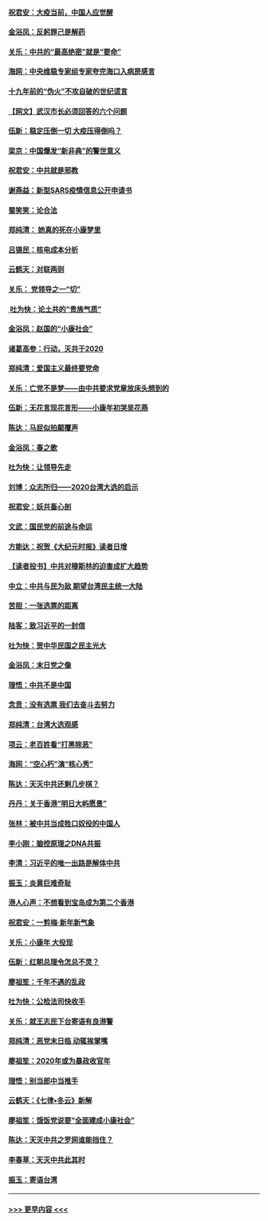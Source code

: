 #### [祝君安：大疫当前，中国人应觉醒](../pages/nsc993/n11821946.md?t=01270055) 
#### [金浴凤：反躬罪己是解药](../pages/nsc993/n11820280.md?t=01270055) 
#### [关乐：中共的“最高绝密”就是“要命”](../pages/nsc993/n11816946.md?t=01270055) 
#### [海网：中央维稳专家组专家夸完海口入病房感言](../pages/nsc993/n11815138.md?t=01270055) 
#### [十九年前的“伪火”不攻自破的世纪谎言](../pages/nsc993/n11813238.md?t=01270055) 
#### [【网文】武汉市长必须回答的六个问题](../pages/nsc993/n11813848.md?t=01270055) 
#### [伍新：稳定压倒一切 大疫压得倒吗？](../pages/nsc993/n11812634.md?t=01270055) 
#### [梁京：中国爆发“新非典”的警世意义](../pages/nsc993/n11812554.md?t=01270055) 
#### [祝君安：中共就是邪教](../pages/nsc993/n11812431.md?t=01270055) 
#### [谢燕益：新型SARS疫情信息公开申请书](../pages/nsc993/n11808840.md?t=01270055) 
#### [蜀笑笑：论合法](../pages/nsc993/n11808064.md?t=01270055) 
#### [郑纯清： 她真的死在小康梦里](../pages/nsc993/n11806623.md?t=01270055) 
#### [吕锡民：核电成本分析](../pages/nsc993/n11806284.md?t=01270055) 
#### [云鹤天：对联两则](../pages/nsc993/n11805957.md?t=01270055) 
#### [关乐： 党领导之一“切”](../pages/nsc993/n11804505.md?t=01270055) 
#### [ 吐为快：论土共的“贵族气质”](../pages/nsc993/n11804490.md?t=01270055) 
#### [金浴凤：赵国的“小康社会”](../pages/nsc993/n11804452.md?t=01270055) 
#### [诸葛高参：行动，灭共于2020](../pages/nsc993/n11804120.md?t=01270055) 
#### [郑纯清：爱国主义最终要党命](../pages/nsc993/n11802197.md?t=01270055) 
#### [关乐：亡党不是梦——由中共要求党章放床头想到的](../pages/nsc993/n11802156.md?t=01270055) 
#### [伍新：无花言现花言形——小康年初哭吴花燕](../pages/nsc993/n11800044.md?t=01270055) 
#### [陈达：马屁似拍颠覆声](../pages/nsc993/n11800010.md?t=01270055) 
#### [金浴凤：春之歌](../pages/nsc993/n11797687.md?t=01270055) 
#### [吐为快：让领导先走](../pages/nsc993/n11797512.md?t=01270055) 
#### [刘博：众志所归——2020台湾大选的启示](../pages/nsc993/n11796878.md?t=01270055) 
#### [祝君安：妖共畜心剖](../pages/nsc993/n11794273.md?t=01270055) 
#### [文武：国民党的前途与命运](../pages/nsc993/n11794198.md?t=01270055) 
#### [方能达：祝贺《大纪元时报》读者日增](../pages/nsc993/n11793807.md?t=01270055) 
#### [【读者投书】中共对穆斯林的迫害成扩大趋势](../pages/nsc993/n11791371.md?t=01270055) 
#### [中立：中共与民为敌 期望台湾民主统一大陆](../pages/nsc993/n11790392.md?t=01270055) 
#### [苦胆：一张选票的距离](../pages/nsc993/n11788914.md?t=01270055) 
#### [陆客：致习近平的一封信](../pages/nsc993/n11788867.md?t=01270055) 
#### [吐为快：贺中华民国之民主光大](../pages/nsc993/n11788618.md?t=01270055) 
#### [金浴凤：末日党之像](../pages/nsc993/n11787475.md?t=01270055) 
#### [理悟：中共不是中国](../pages/nsc993/n11787463.md?t=01270055) 
#### [念贲：没有选票  我们去奋斗去努力](../pages/nsc993/n11787398.md?t=01270055) 
#### [郑纯清：台湾大选观感](../pages/nsc993/n11786210.md?t=01270055) 
#### [项云：老百姓看“打黑除恶”](../pages/nsc993/n11785398.md?t=01270055) 
#### [海网：“空心朽”演“核心秀”](../pages/nsc993/n11783874.md?t=01270055) 
#### [陈达：天灭中共还剩几步棋？](../pages/nsc993/n11783719.md?t=01270055) 
#### [丹丹：关于香港“明日大屿愿景”](../pages/nsc993/n11783273.md?t=01270055) 
#### [张林：被中共当成牲口奴役的中国人](../pages/nsc993/n11782397.md?t=01270055) 
#### [李小刚：脑控原理之DNA共振](../pages/nsc993/n11780962.md?t=01270055) 
#### [李清：习近平的唯一出路是解体中共](../pages/nsc993/n11780866.md?t=01270055) 
#### [振玉：炎黄巨难奇耻](../pages/nsc993/n11779632.md?t=01270055) 
#### [港人心声：不想看到宝岛成为第二个香港](../pages/nsc993/n11778817.md?t=01270055) 
#### [祝君安：一剪梅‧新年新气象](../pages/nsc993/n11776340.md?t=01270055) 
#### [关乐：小康年 大役现](../pages/nsc993/n11774213.md?t=01270055) 
#### [伍新：红朝总理令怎总不灵？](../pages/nsc993/n11770813.md?t=01270055) 
#### [廖祖笙：千年不遇的乱政](../pages/nsc993/n11770373.md?t=01270055) 
#### [吐为快：公检法司快收手](../pages/nsc993/n11770359.md?t=01270055) 
#### [关乐：就王志民下台寄语有良港警](../pages/nsc993/n11769903.md?t=01270055) 
#### [郑纯清：恶党末日临 动辄挨掌嘴](../pages/nsc993/n11769356.md?t=01270055) 
#### [廖祖笙：2020年或为暴政收官年](../pages/nsc993/n11768216.md?t=01270055) 
#### [理悟：别当郎中当推手](../pages/nsc993/n11768243.md?t=01270055) 
#### [云鹤天：《七律▪冬云》新解](../pages/nsc993/n11768204.md?t=01270055) 
#### [廖祖笙：饿饭党说要“全面建成小康社会”](../pages/nsc993/n11767482.md?t=01270055) 
#### [陈达：天灭中共之罗网谁能挡住？](../pages/nsc993/n11767465.md?t=01270055) 
#### [李春草：天灭中共此其时](../pages/nsc993/n11767452.md?t=01270055) 
#### [振玉：寄语台湾](../pages/nsc993/n11767432.md?t=01270055) 

----
#### [ >>> 更早内容 <<< ](../indexes/nsc993-earlier.md)
